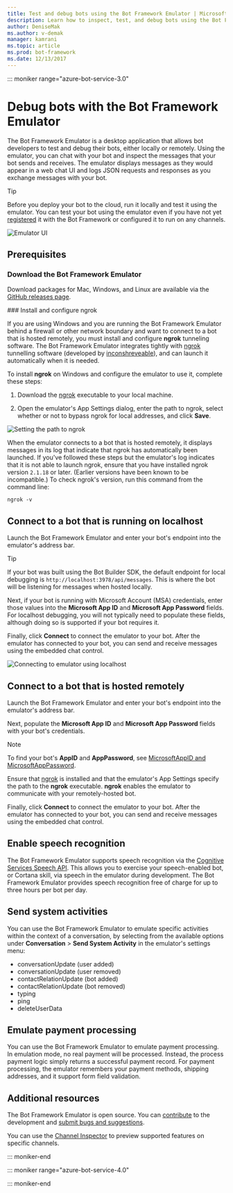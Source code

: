```yaml
---
title: Test and debug bots using the Bot Framework Emulator | Microsoft Docs
description: Learn how to inspect, test, and debug bots using the Bot Framework Emulator desktop application.
author: DeniseMak
ms.author: v-demak
manager: kamrani
ms.topic: article
ms.prod: bot-framework
ms.date: 12/13/2017
---
```


::: moniker range="azure-bot-service-3.0"

# Debug bots with the Bot Framework Emulator

The Bot Framework Emulator is a desktop application that allows bot developers to test and debug their bots, either locally or remotely. Using the emulator, you can chat with your bot and inspect the messages that your bot sends and receives. The emulator displays messages as they would appear in a web chat UI and logs JSON requests and responses as you exchange messages with your bot. 

> [!TIP] 
> Before you deploy your bot to the cloud, run it locally and test it using the emulator. 
> You can test your bot using the emulator even if you have not yet [registered](~/bot-service-quickstart-registration.md) it with the Bot Framework or configured it to run on any channels.

![Emulator UI](~/media/emulator/emulator-ui-new.png)

## Prerequisites

### Download the Bot Framework Emulator

Download packages for Mac, Windows, and Linux are available via the <a href="https://github.com/Microsoft/BotFramework-Emulator/releases" target="_blank">GitHub releases page</a>.

###<a id="ngrok"></a> Install and configure ngrok

If you are using Windows and you are running the Bot Framework Emulator behind a firewall or other network boundary and want to connect to a bot that is hosted remotely, you must install and configure **ngrok** tunneling software. The Bot Framework Emulator integrates tightly with [ngrok][ngrokDownload] tunnelling software (developed by [inconshreveable][inconshreveable]), and can launch it automatically when it is needed.

To install **ngrok** on Windows and configure the emulator to use it, complete these steps: 

1. Download the [ngrok][ngrokDownload] executable to your local machine.

2. Open the emulator's App Settings dialog, enter the path to ngrok, select whether or not to bypass ngrok for local addresses, and click **Save**.

![Setting the path to ngrok](~/media/emulator/emulator-configure_ngrok_path.png)

When the emulator connects to a bot that is hosted remotely, it displays messages in its log that indicate that ngrok has automatically been launched. If you've followed these steps but the emulator's log indicates that it is not able to launch ngrok, ensure that you have installed ngrok version `2.1.18` or later. (Earlier versions have been known to be incompatible.) To check ngrok's version, run this command from the command line:

<code>ngrok -v</code>

## <a id="localhost"></a> Connect to a bot that is running on localhost

Launch the Bot Framework Emulator and enter your bot's endpoint into the emulator's address bar. 

> [!TIP]
> If your bot was built using the Bot Builder SDK, the default endpoint for local debugging is `http://localhost:3978/api/messages`. This is where the bot will be listening for messages when hosted locally.

Next, if your bot is running with Microsoft Account (MSA) credentials, enter those values into the **Microsoft App ID** and **Microsoft App Password** fields. For localhost debugging, you will not typically need to populate these fields, although doing so is supported if your bot requires it.

Finally, click **Connect** to connect the emulator to your bot. After the emulator has connected to your bot, you can send and receive messages using the embedded chat control.

![Connecting to emulator using localhost](~/media/emulator/emulator-connect_localhost_credentials.png)

## <a id="remotehost"></a> Connect to a bot that is hosted remotely

Launch the Bot Framework Emulator and enter your bot's endpoint into the emulator's address bar. 

Next, populate the **Microsoft App ID** and **Microsoft App Password** fields with your bot's credentials. 

> [!NOTE]
> 
> To find your bot's **AppID** and **AppPassword**, see [MicrosoftAppID and MicrosoftAppPassword](bot-service-manage-overview.md#microsoftappid-and-microsoftapppassword).

Ensure that [ngrok](#ngrok) is installed and that the emulator's App Settings specify the path to the **ngrok** executable. **ngrok** enables the emulator to communicate with your remotely-hosted bot. 

Finally, click **Connect** to connect the emulator to your bot. After the emulator has connected to your bot, you can send and receive messages using the embedded chat control.

## Enable speech recognition
The Bot Framework Emulator supports speech recognition via the [Cognitive Services Speech API](/azure/cognitive-services/Speech/home). This allows you to exercise your speech-enabled bot, or Cortana skill, via speech in the emulator during development. The Bot Framework Emulator provides speech recognition free of charge for up to three hours per bot per day. 

## Send system activities

You can use the Bot Framework Emulator to emulate specific activities within the context of a conversation, by selecting from the available options under **Conversation** > **Send System Activity** in the emulator's settings menu:

* conversationUpdate (user added)
* conversationUpdate (user removed)
* contactRelationUpdate (bot added)
* contactRelationUpdate (bot removed)
* typing
* ping 
* deleteUserData

## Emulate payment processing
You can use the Bot Framework Emulator to emulate payment processing. In emulation mode, no real payment will be processed. Instead, the process payment logic simply returns a successful payment record. For payment processing, the emulator remembers your payment methods, shipping addresses, and it support form field validation. 

## Additional resources

The Bot Framework Emulator is open source. You can [contribute][EmulatorGithubContribute] to the development and [submit bugs and suggestions][EmulatorGithubBugs].

You can use the [Channel Inspector](bot-service-channel-inspector.md) to preview supported features on specific channels.

[EmulatorGithub]: https://github.com/Microsoft/BotFramework-Emulator
[EmulatorGithubContribute]: https://github.com/Microsoft/BotFramework-Emulator/wiki/How-to-Contribute
[EmulatorGithubBugs]: https://github.com/Microsoft/BotFramework-Emulator/wiki/Submitting-Bugs-%26-Suggestions

[ngrokDownload]: https://ngrok.com/
[inconshreveable]: https://inconshreveable.com/
[BotFrameworkDevPortal]: https://dev.botframework.com/


[EmulatorConnectPicture]: ~/media/emulator/emulator-connect_localhost_credentials.png
[EmulatorNgrokPath]: ~/media/emulator/emulator-configure_ngrok_path.png
[EmulatorNgrokMonitor]: ~/media/emulator/emulator-testbot-ngrok-monitoring.png
[EmulatorUI]: ~/media/emulator/emulator-ui-new.png

[TroubleshootingGuide]: ~/bot-service-troubleshoot-general-problems.md
[TroubleshootingAuth]: ~/bot-service-troubleshoot-authentication-problems.md
[NodeGetStarted]: ~/nodejs/bot-builder-nodejs-quickstart.md
[CSGetStarted]: ~/dotnet/bot-builder-dotnet-quickstart.md

::: moniker-end

::: moniker range="azure-bot-service-4.0"

::: moniker-end
